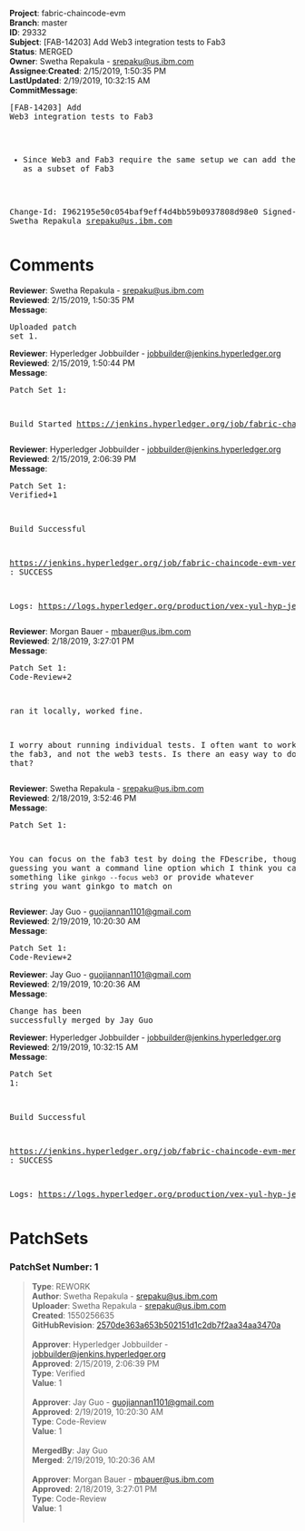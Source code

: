 <strong>Project</strong>: fabric-chaincode-evm</br><strong>Branch</strong>: master<br><strong>ID</strong>: 29332<br><strong>Subject</strong>: [FAB-14203] Add Web3 integration tests to Fab3<br><strong>Status</strong>: MERGED<br><strong>Owner</strong>: Swetha Repakula - srepaku@us.ibm.com<br><strong>Assignee</strong>:<strong>Created</strong>: 2/15/2019, 1:50:35 PM<br><strong>LastUpdated</strong>: 2/19/2019, 10:32:15 AM<br><strong>CommitMessage</strong>:<br><pre>[FAB-14203] Add Web3 integration tests to Fab3

 - Since Web3 and Fab3 require the same setup we can add the web3 tests
 as a subset of Fab3

Change-Id: I962195e50c054baf9eff4d4bb59b0937808d98e0
Signed-off-by: Swetha Repakula <srepaku@us.ibm.com>
</pre><h1>Comments</h1><strong>Reviewer</strong>: Swetha Repakula - srepaku@us.ibm.com<br><strong>Reviewed</strong>: 2/15/2019, 1:50:35 PM<br><strong>Message</strong>: <pre>Uploaded patch set 1.</pre><strong>Reviewer</strong>: Hyperledger Jobbuilder - jobbuilder@jenkins.hyperledger.org<br><strong>Reviewed</strong>: 2/15/2019, 1:50:44 PM<br><strong>Message</strong>: <pre>Patch Set 1:

Build Started https://jenkins.hyperledger.org/job/fabric-chaincode-evm-verify-x86_64/166/</pre><strong>Reviewer</strong>: Hyperledger Jobbuilder - jobbuilder@jenkins.hyperledger.org<br><strong>Reviewed</strong>: 2/15/2019, 2:06:39 PM<br><strong>Message</strong>: <pre>Patch Set 1: Verified+1

Build Successful 

https://jenkins.hyperledger.org/job/fabric-chaincode-evm-verify-x86_64/166/ : SUCCESS

Logs: https://logs.hyperledger.org/production/vex-yul-hyp-jenkins-3/fabric-chaincode-evm-verify-x86_64/166</pre><strong>Reviewer</strong>: Morgan Bauer - mbauer@us.ibm.com<br><strong>Reviewed</strong>: 2/18/2019, 3:27:01 PM<br><strong>Message</strong>: <pre>Patch Set 1: Code-Review+2

ran it locally, worked fine. 

I worry about running individual tests. I often want to work and run the fab3, and not the web3 tests. Is there an easy way to do that?</pre><strong>Reviewer</strong>: Swetha Repakula - srepaku@us.ibm.com<br><strong>Reviewed</strong>: 2/18/2019, 3:52:46 PM<br><strong>Message</strong>: <pre>Patch Set 1:

You can focus on the fab3 test by doing the FDescribe, though I am guessing you want a command line option which I think you can do something like `ginkgo --focus web3` or provide whatever string you want ginkgo to match on</pre><strong>Reviewer</strong>: Jay Guo - guojiannan1101@gmail.com<br><strong>Reviewed</strong>: 2/19/2019, 10:20:30 AM<br><strong>Message</strong>: <pre>Patch Set 1: Code-Review+2</pre><strong>Reviewer</strong>: Jay Guo - guojiannan1101@gmail.com<br><strong>Reviewed</strong>: 2/19/2019, 10:20:36 AM<br><strong>Message</strong>: <pre>Change has been successfully merged by Jay Guo</pre><strong>Reviewer</strong>: Hyperledger Jobbuilder - jobbuilder@jenkins.hyperledger.org<br><strong>Reviewed</strong>: 2/19/2019, 10:32:15 AM<br><strong>Message</strong>: <pre>Patch Set 1:

Build Successful 

https://jenkins.hyperledger.org/job/fabric-chaincode-evm-merge-x86_64/23/ : SUCCESS

Logs: https://logs.hyperledger.org/production/vex-yul-hyp-jenkins-3/fabric-chaincode-evm-merge-x86_64/23</pre><h1>PatchSets</h1><h3>PatchSet Number: 1</h3><blockquote><strong>Type</strong>: REWORK<br><strong>Author</strong>: Swetha Repakula - srepaku@us.ibm.com<br><strong>Uploader</strong>: Swetha Repakula - srepaku@us.ibm.com<br><strong>Created</strong>: 1550256635<br><strong>GitHubRevision</strong>: [2570de363a653b502151d1c2db7f2aa34aa3470a](https://github.com/hyperledger/fabric-chaincode-evm/commit/2570de363a653b502151d1c2db7f2aa34aa3470a)<br><br><strong>Approver</strong>: Hyperledger Jobbuilder - jobbuilder@jenkins.hyperledger.org<br><strong>Approved</strong>: 2/15/2019, 2:06:39 PM<br><strong>Type</strong>: Verified<br><strong>Value</strong>: 1<br><br><strong>Approver</strong>: Jay Guo - guojiannan1101@gmail.com<br><strong>Approved</strong>: 2/19/2019, 10:20:30 AM<br><strong>Type</strong>: Code-Review<br><strong>Value</strong>: 1<br><br><strong>MergedBy</strong>: Jay Guo<br><strong>Merged</strong>: 2/19/2019, 10:20:36 AM<br><br><strong>Approver</strong>: Morgan Bauer - mbauer@us.ibm.com<br><strong>Approved</strong>: 2/18/2019, 3:27:01 PM<br><strong>Type</strong>: Code-Review<br><strong>Value</strong>: 1<br><br></blockquote>